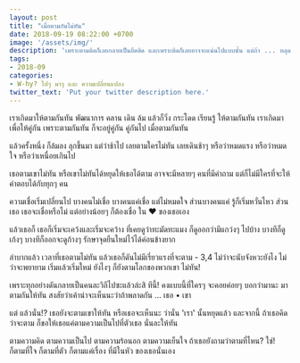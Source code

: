 ```yaml
---
layout: post
title: "เมื่อตามกันไม่ทัน"
date: 2018-09-19 08:22:00 +0700
image: '/assets/img/'
description: 'เพราะตามติดก็เลยกลายเป็นยืดติด และเพราะติดก็เลยอาจจะแน่นไปแบบนั้น แต่ถ้า ... หลุด?'
tags:
- 2018-09
categories:
- W-hy? ไปๆ มาๆ และ ความเปลี่ยนแปลง
twitter_text: 'Put your twitter description here.'
---
```

เราเกิดมาให้ตามกันทัน พัฒนาการ คลาน เดิน ล้ม แล้วก็วิ่ง กระโดด เรียนรู้ ให้ตามกันทัน เราเกิดมาเพื่อให้คู่กัน เพราะตามกันทัน ก็จะอยู่คู่กัน คู่กันไป เมื่อตามกันทัน

แล้วครั้งหนึ่ง ก็ล้มลง ลุกขึ้นมา แต่ว่าช้าไป เลยตามใครไม่ทัน เลยเดินช้าๆ หรือว่าหมดแรง หรือว่าหมดใจ หรือว่าเหนื่อยเกินไป

เธอตามเขาไม่ทัน หรือเขาไม่ทันได้หยุดให้เธอได้ตาม อาจจะมีหลายๆ คนที่มีคำถาม แต่ก็ไม่มีใครที่จะให้คำตอบได้กับทุกๆ คน

ความเชื่อเริ่มเปลี่ยนไป บางคนไม่เชื่อ บางคนแค่เชื่อ แต่ไม่หมดใจ ส่วนบางคนแค่ รู้ก็เริ่มหวั่นไหว ส่วนเธอ เธอจะเชื่อหรือไม่ แต่อย่างน้อยๆ ก็ต้องเชื่อ ใน ❤️ ของเธอเอง

แล้วเธอก็ เธอก็เริ่มจะเคว้งและเริ่มจะคว้าง ที่เคยดูว่าทะมัดทะแมง ก็ดูออกว่ามีแกว่งๆ ไปบ้าง บางทีก็ดูเก้งๆ บางทีก็ออกจะดูก้างๆ รักษาจุดยืนใหม่ไว้ได้ค่อนข้างยาก

ลำบากแล้ว เวลาที่เธอตามไม่ทัน แล้วเธอก็ดันไม่มีเรี่ยวแรงที่จะตาม - 3,4 ไม่ว่าจะนับจังหวะยังไง ไม่ว่าจะพยายาม เริ่มแล้วเริ่มใหม่ ยังไงๆ ก็ยังตามโลกของพวกเขา ไม่ทัน!

เพราะทุกอย่างดันกลายเป็นคนละวิถีไปซะแล้วล่ะสิ ทีนี้! คงแบบนี้ที่ใครๆ จะคอยค่อยๆ บอกว่ามานะ มาตามกันให้ทัน สงสัยว่าเค้าน่าจะเห็นนะว่าถ้าพลาดกัน ... เธอ • เขา

แต่ แล้วนั่น!? เธอยังจะตามเขาให้ทัน หรือเธอจะเห็นนะ ว่านั่น 'เรา' นั้นหยุดแล้ว และจากนี้ ถ้าเธอคิดว่าจะตาม ก็ขอให้เธอแค่ตามความเป็นไปที่ตัวเธอ นั่นละให้ทัน

ตามความคิด ตามความเป็นไป ตามความร้อนอก ตามความเย็นใจ ถ้าเธอยังถามว่าตามที่ไหน? ใช่! ก็ตามที่ใจ ก็ตามที่ตัว ก็ตามแค่เรื่อง ที่มีในหัว ของเธอนั่นเอง
